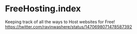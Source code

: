 # FreeHosting.index
Keeping track of all the ways to Host websites for Free! https://twitter.com/ravinwashere/status/1470698071478587392
